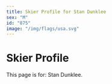 ```yaml
---
title: Skier Profile for Stan Dunklee
sex: "M"
id: "875"
image: "/img/flags/usa.svg" 
---
```


# Skier Profile

This page is for: Stan Dunklee.
    